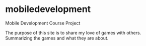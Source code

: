 # mobiledevelopment
Mobile Development Course Project

The purpose of this site is to share my love of games with others. Summarizing the games and what they are about.
